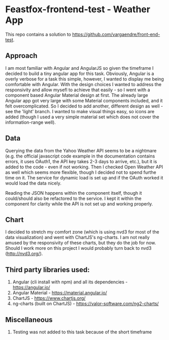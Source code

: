 # Feastfox-frontend-test - Weather App
This repo contains a solution to https://github.com/vargaendre/front-end-test.

## Approach
I am most familiar with Angular and AngularJS so given the timeframe I decided to build a tiny angular app for this task. Obviously, Angular is a overly verbose for a task this simple, however, I wanted to display me being comfortable with Angular. With the design choices I wanted to address the responsivity and allow mysefl to achieve that easily - so I went with a component based Angular Material design at first. The already large Angular app got very large with some Material components included, and it felt overcomplicated. So I decided to add another, different design as well - see the 'light' branch. I wanted to make visual things easy, so icons are added (though I used a very simple material set which does not cover the information-range well).

## Data
Querying the data from the Yahoo Weather API seems to be a nightmare (e.g. the official javascript code example in the documentation contains errors, it uses OAuth1, the API key takes 2-3 days to arrive, etc.), but it is added to the code - even if not working. Then I checked Open Weather API as well which seems more flexible, though I decided not to spend furthe time on it. The service for dynamic load is set up and if the OAuth worked it would load the data nicely.

Reading the JSON happens within the component itself, though it could/should also be refactored to the service. I kept it within the component for clarity while the API is not set up and working properly.

## Chart
I decided to stretch my comfort zone (which is using nvd3 for most of the data visualization) and went with ChartJS's ng-charts. I am not really amused by the responsivity of these charts, but they do the job for now. Should I work more on this project I would probably turn back to nvd3 (http://nvd3.org/).

## Third party libraries used:
1) Angular (cli install with npm) and all its dependencies - https://angular.io/
2) Angular Material - https://material.angular.io/
3) ChartJS - https://www.chartjs.org/
4) ng-charts (built on ChartJS) - https://valor-software.com/ng2-charts/

## Miscellaneous
1) Testing was not added to this task because of the short timeframe
